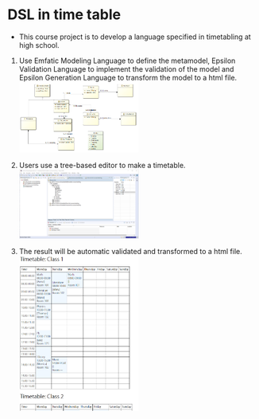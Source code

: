 # DSL in time table
* This course project is to develop a language specified in timetabling at high school. 
1. Use Emfatic Modeling Language to define the metamodel, Epsilon Validation Language to implement the validation of the model and Epsilon Generation Language to transform the model to a html file. 
<img src="/term-project%20UML.png" width=50%> </img>

2. Users use a tree-based editor to make a timetable. 
<img src="/Tree-based%20editor.png" width=50%> </img>

3. The result will be automatic validated and transformed to a html file.
<img src="/timetables.png" width=50%> </img>
